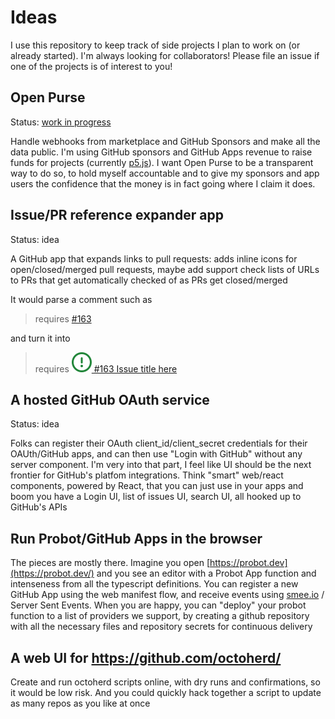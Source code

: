 # Ideas

I use this repository to keep track of side projects I plan to work on (or already started). I'm always looking for collaborators! Please file an issue if one of the projects is of interest to you!

<!-- toc -->

## Open Purse

Status: [work in progress](https://github.com/gr2m/open-purse)

Handle webhooks from marketplace and GitHub Sponsors and make all the data public. I'm using GitHub sponsors and GitHub Apps revenue to raise funds for projects (currently [p5.js](https://p5js.org/)). I want Open Purse to be a transparent way to do so, to hold myself accountable and to give my sponsors and app users the confidence that the money is in fact going where I claim it does.

## Issue/PR reference expander app

Status: idea

A GitHub app that expands links to pull requests: adds inline icons for open/closed/merged pull requests, maybe add support check lists of URLs to PRs that get automatically checked of as PRs get closed/merged

It would parse a comment such as

> requires [#163](#)

and turn it into

> requires [![issue closed](assets/issue-open.svg) #163 Issue title here](#)

## A hosted GitHub OAuth service

Status: idea

Folks can register their OAuth client_id/client_secret credentials for their OAUth/GitHub apps, and can then use "Login with GitHub" without any server component. I'm very into that part, I feel like UI should be the next frontier for GitHub's platfom integrations. Think "smart" web/react components, powered by React, that you can just use in your apps and boom you have a Login UI, list of issues UI, search UI, all hooked up to GitHub's APIs

## Run Probot/GitHub Apps in the browser

The pieces are mostly there. Imagine you open [https://probot.dev](https://probot.dev/) and you see an editor with a Probot App function and intenseness from all the typescript definitions. You can register a new GitHub App using the web manifest flow, and receive events using [smee.io](http://smee.io/) / Server Sent Events. When you are happy, you can "deploy" your probot function to a list of providers we support, by creating a github repository with all the necessary files and repository secrets for continuous delivery

## A web UI for https://github.com/octoherd/

Create and run octoherd scripts online, with dry runs and confirmations, so it would be low risk. And you could quickly hack together a script to update as many repos as you like at once
